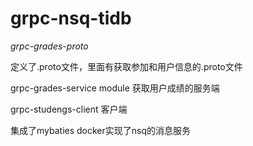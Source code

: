 grpc-nsq-tidb
=================
*grpc-grades-proto*

定义了.proto文件，里面有获取参加和用户信息的.proto文件

grpc-grades-service module
获取用户成绩的服务端

grpc-studengs-client
客户端

集成了mybaties
docker实现了nsq的消息服务


